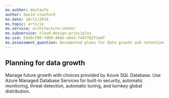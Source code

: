 ```yaml
---
ms.author: dastanfo
author: david-stanford
ms.date: 10/11/2019
ms.topic: article
ms.service: architecture-center
ms.subservice: cloud-design-principles
ms.uid: 5de0cf80-7d09-40de-a0a3-7447fb2f1a6f
ms.assessment_question: Documented plans for data growth and retention
---
```

## Planning for data growth


Manage future growth with choices provided by Azure SQL Database. Use Azure Managed Database Services for built-in security, automatic monitoring, threat detection, automatic tuning, and turnkey global distribution.